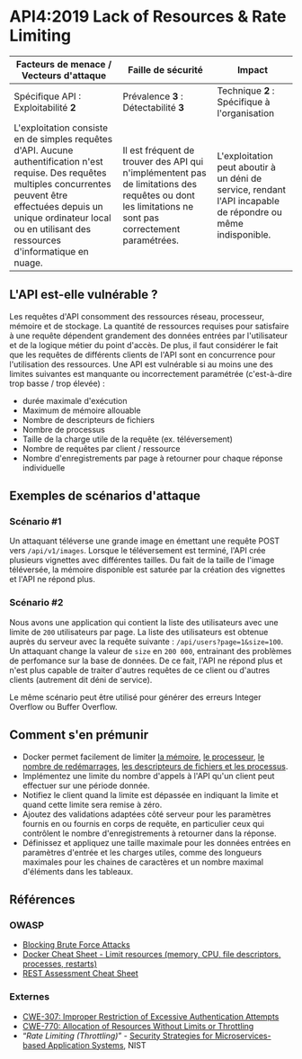 API4:2019 Lack of Resources & Rate Limiting
===========================================

| Facteurs de menace / Vecteurs d'attaque | Faille de sécurité | Impact |
| - | - | - |
| Spécifique API : Exploitabilité **2** | Prévalence **3** : Détectabilité **3** | Technique **2** : Spécifique à l'organisation |
| L'exploitation consiste en de simples requêtes d'API. Aucune authentification n'est requise. Des requêtes multiples concurrentes peuvent être effectuées depuis un unique ordinateur local ou en utilisant des ressources d'informatique en nuage. | Il est fréquent de trouver des API qui n'implémentent pas de limitations des requêtes ou dont les limitations ne sont pas correctement paramétrées. | L'exploitation peut aboutir à un déni de service, rendant l'API incapable de répondre ou même indisponible. |

## L'API est-elle vulnérable ?

Les requêtes d'API consomment des ressources réseau, processeur, mémoire et de stockage. La quantité de ressources requises pour satisfaire à une requête dépendent grandement des données entrées par l'utilisateur et de la logique métier du point d'accès. De plus, il faut considérer le fait que les requêtes de différents clients de l'API sont en concurrence pour l'utilisation des ressources. Une API est vulnérable si au moins une des limites suivantes est manquante ou incorrectement paramétrée (c'est-à-dire trop basse / trop élevée) :

* durée maximale d'exécution
* Maximum de mémoire allouable
* Nombre de descripteurs de fichiers
* Nombre de processus
* Taille de la charge utile de la requête (ex. téléversement)
* Nombre de requêtes par client / ressource
* Nombre d'enregistrements par page à retourner pour chaque réponse individuelle

## Exemples de scénarios d'attaque

### Scénario #1

Un attaquant téléverse une grande image en émettant une requête POST vers `/api/v1/images`.
Lorsque le téléversement est terminé, l'API crée plusieurs vignettes avec différentes tailles. Du fait de la taille de l'image téléversée, la mémoire disponible est saturée par la création des vignettes et l'API ne répond plus.

### Scénario #2

Nous avons une application qui contient la liste des utilisateurs avec une limite de `200` utilisateurs par page. La liste des utilisateurs est obtenue auprès du serveur avec la requête suivante : `/api/users?page=1&size=100`. Un attaquant change la valeur de `size`
en `200 000`, entrainant des problèmes de perfomance sur la base de données. De ce fait, l'API ne répond plus et n'est plus capable de traiter d'autres requêtes de ce client ou d'autres clients (autrement dit déni de service).

Le même scénario peut être utilisé pour générer des erreurs Integer Overflow ou Buffer Overflow.

## Comment s'en prémunir

* Docker permet facilement de limiter [la mémoire][1], [le processeur][2], [le nombre de redémarrages][3],
  [les descripteurs de fichiers et les processus][4].
* Implémentez une limite du nombre d'appels à l'API qu'un client peut effectuer
  sur une période donnée.
* Notifiez le client quand la limite est dépassée en indiquant la limite et quand
  cette limite sera remise à zéro.
* Ajoutez des validations adaptées côté serveur pour les paramètres fournis en
  ou fournis en corps de requête, en particulier ceux qui contrôlent le nombre
  d'enregistrements à retourner dans la réponse.
* Définissez et appliquez une taille maximale pour les données entrées en paramètres
  d'entrée et les charges utiles, comme des longueurs maximales pour les chaines de
  caractères et un nombre maximal d'éléments dans les tableaux.


## Références

### OWASP

* [Blocking Brute Force Attacks][5]
* [Docker Cheat Sheet - Limit resources (memory, CPU, file descriptors,
  processes, restarts)][6]
* [REST Assessment Cheat Sheet][7]

### Externes

* [CWE-307: Improper Restriction of Excessive Authentication Attempts][8]
* [CWE-770: Allocation of Resources Without Limits or Throttling][9]
* “_Rate Limiting (Throttling)_” - [Security Strategies for Microservices-based
  Application Systems][10], NIST

[1]: https://docs.docker.com/config/containers/resource_constraints/#memory
[2]: https://docs.docker.com/config/containers/resource_constraints/#cpu
[3]: https://docs.docker.com/engine/reference/commandline/run/#restart-policies---restart
[4]: https://docs.docker.com/engine/reference/commandline/run/#set-ulimits-in-container---ulimit
[5]: https://www.owasp.org/index.php/Blocking_Brute_Force_Attacks
[6]: https://github.com/OWASP/CheatSheetSeries/blob/3a8134d792528a775142471b1cb14433b4fda3fb/cheatsheets/Docker_Security_Cheat_Sheet.md#rule-7---limit-resources-memory-cpu-file-descriptors-processes-restarts
[7]: https://github.com/OWASP/CheatSheetSeries/blob/3a8134d792528a775142471b1cb14433b4fda3fb/cheatsheets/REST_Assessment_Cheat_Sheet.md
[8]: https://cwe.mitre.org/data/definitions/307.html
[9]: https://cwe.mitre.org/data/definitions/770.html
[10]: https://nvlpubs.nist.gov/nistpubs/SpecialPublications/NIST.SP.800-204-draft.pdf
